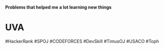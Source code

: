 **Problems that helped me a lot learning new things**
# UVA
#HackerRank
#SPOJ
#CODEFORCES
#DevSkill
#TimusOJ
#USACO
#Toph
